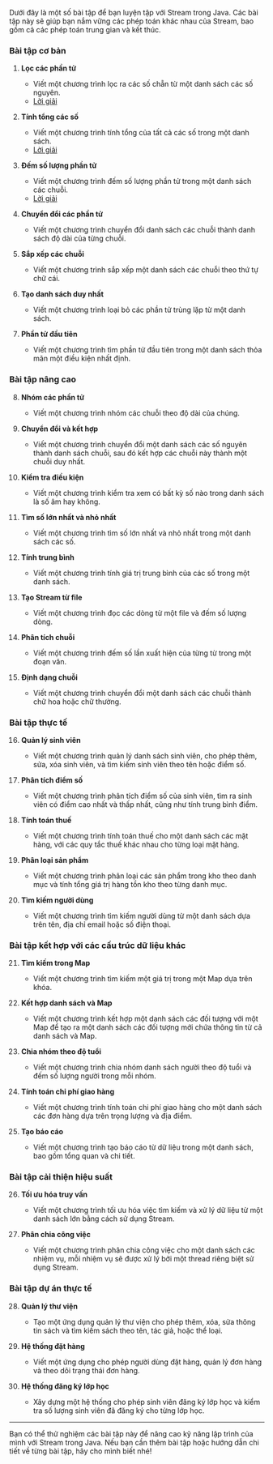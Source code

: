 Dưới đây là một số bài tập để bạn luyện tập với Stream trong Java. Các bài tập này sẽ giúp bạn nắm vững các phép toán khác nhau của Stream, bao gồm cả các phép toán trung gian và kết thúc.

### Bài tập cơ bản

1. **Lọc các phần tử**
   - Viết một chương trình lọc ra các số chẵn từ một danh sách các số nguyên.
   - [Lời giải](./excercise_java_stream_methods/FilterElementsWithEvenNumbers.java)

2. **Tính tổng các số**
   - Viết một chương trình tính tổng của tất cả các số trong một danh sách.
   - [Lời giải](./excercise_java_stream_methods/CalculateTheSumOfNumbersInTheList.java)

3. **Đếm số lượng phần tử**
   - Viết một chương trình đếm số lượng phần tử trong một danh sách các chuỗi.
   - [Lời giải](./excercise_java_stream_methods/CalculateTheCountOfElementInTheList.java)

4. **Chuyển đổi các phần tử**
   - Viết một chương trình chuyển đổi danh sách các chuỗi thành danh sách độ dài của từng chuỗi.

5. **Sắp xếp các chuỗi**
   - Viết một chương trình sắp xếp một danh sách các chuỗi theo thứ tự chữ cái.

6. **Tạo danh sách duy nhất**
   - Viết một chương trình loại bỏ các phần tử trùng lặp từ một danh sách.

7. **Phần tử đầu tiên**
   - Viết một chương trình tìm phần tử đầu tiên trong một danh sách thỏa mãn một điều kiện nhất định.

### Bài tập nâng cao

8. **Nhóm các phần tử**
   - Viết một chương trình nhóm các chuỗi theo độ dài của chúng.

9. **Chuyển đổi và kết hợp**
   - Viết một chương trình chuyển đổi một danh sách các số nguyên thành danh sách chuỗi, sau đó kết hợp các chuỗi này thành một chuỗi duy nhất.

10. **Kiểm tra điều kiện**
    - Viết một chương trình kiểm tra xem có bất kỳ số nào trong danh sách là số âm hay không.

11. **Tìm số lớn nhất và nhỏ nhất**
    - Viết một chương trình tìm số lớn nhất và nhỏ nhất trong một danh sách các số.

12. **Tính trung bình**
    - Viết một chương trình tính giá trị trung bình của các số trong một danh sách.

13. **Tạo Stream từ file**
    - Viết một chương trình đọc các dòng từ một file và đếm số lượng dòng.

14. **Phân tích chuỗi**
    - Viết một chương trình đếm số lần xuất hiện của từng từ trong một đoạn văn.

15. **Định dạng chuỗi**
    - Viết một chương trình chuyển đổi một danh sách các chuỗi thành chữ hoa hoặc chữ thường.

### Bài tập thực tế

16. **Quản lý sinh viên**
    - Viết một chương trình quản lý danh sách sinh viên, cho phép thêm, sửa, xóa sinh viên, và tìm kiếm sinh viên theo tên hoặc điểm số.

17. **Phân tích điểm số**
    - Viết một chương trình phân tích điểm số của sinh viên, tìm ra sinh viên có điểm cao nhất và thấp nhất, cũng như tính trung bình điểm.

18. **Tính toán thuế**
    - Viết một chương trình tính toán thuế cho một danh sách các mặt hàng, với các quy tắc thuế khác nhau cho từng loại mặt hàng.

19. **Phân loại sản phẩm**
    - Viết một chương trình phân loại các sản phẩm trong kho theo danh mục và tính tổng giá trị hàng tồn kho theo từng danh mục.

20. **Tìm kiếm người dùng**
    - Viết một chương trình tìm kiếm người dùng từ một danh sách dựa trên tên, địa chỉ email hoặc số điện thoại.

### Bài tập kết hợp với các cấu trúc dữ liệu khác

21. **Tìm kiếm trong Map**
    - Viết một chương trình tìm kiếm một giá trị trong một Map dựa trên khóa.

22. **Kết hợp danh sách và Map**
    - Viết một chương trình kết hợp một danh sách các đối tượng với một Map để tạo ra một danh sách các đối tượng mới chứa thông tin từ cả danh sách và Map.

23. **Chia nhóm theo độ tuổi**
    - Viết một chương trình chia nhóm danh sách người theo độ tuổi và đếm số lượng người trong mỗi nhóm.

24. **Tính toán chi phí giao hàng**
    - Viết một chương trình tính toán chi phí giao hàng cho một danh sách các đơn hàng dựa trên trọng lượng và địa điểm.

25. **Tạo báo cáo**
    - Viết một chương trình tạo báo cáo từ dữ liệu trong một danh sách, bao gồm tổng quan và chi tiết.

### Bài tập cải thiện hiệu suất

26. **Tối ưu hóa truy vấn**
    - Viết một chương trình tối ưu hóa việc tìm kiếm và xử lý dữ liệu từ một danh sách lớn bằng cách sử dụng Stream.

27. **Phân chia công việc**
    - Viết một chương trình phân chia công việc cho một danh sách các nhiệm vụ, mỗi nhiệm vụ sẽ được xử lý bởi một thread riêng biệt sử dụng Stream.

### Bài tập dự án thực tế

28. **Quản lý thư viện**
    - Tạo một ứng dụng quản lý thư viện cho phép thêm, xóa, sửa thông tin sách và tìm kiếm sách theo tên, tác giả, hoặc thể loại.

29. **Hệ thống đặt hàng**
    - Viết một ứng dụng cho phép người dùng đặt hàng, quản lý đơn hàng và theo dõi trạng thái đơn hàng.

30. **Hệ thống đăng ký lớp học**
    - Xây dựng một hệ thống cho phép sinh viên đăng ký lớp học và kiểm tra số lượng sinh viên đã đăng ký cho từng lớp học.

---

Bạn có thể thử nghiệm các bài tập này để nâng cao kỹ năng lập trình của mình với Stream trong Java. Nếu bạn cần thêm bài tập hoặc hướng dẫn chi tiết về từng bài tập, hãy cho mình biết nhé!